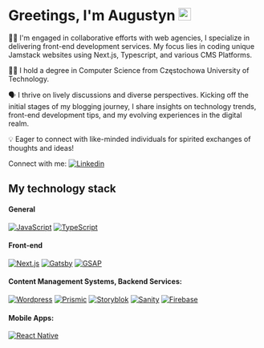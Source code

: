 <h1>
  Greetings, I'm Augustyn <img src="https://media.giphy.com/media/hvRJCLFzcasrR4ia7z/giphy.gif" width="25px" height="25px">
</h1>

👨‍💻 I'm engaged in collaborative efforts with web agencies, I specialize in delivering front-end development services. My focus lies in coding unique Jamstack websites using Next.js, Typescript, and various CMS Platforms.

🧑‍🎓 I hold a degree in Computer Science from Częstochowa University of Technology.

🗣️ I thrive on lively discussions and diverse perspectives. Kicking off the initial stages of my blogging journey, I share insights on technology trends, front-end development tips, and my evolving experiences in the digital realm. 

💡 Eager to connect with like-minded individuals for spirited exchanges of thoughts and ideas!

Connect with me:  [![Linkedin](https://img.shields.io/badge/linkedin-0077B5?logo=linkedin&logoColor=white&style=flat-square)](https://www.linkedin.com/in/augustynglowacki/)

## My technology stack

#### General
[![JavaScript](https://img.shields.io/badge/-JavaScript-F7DF1E?style=flat-square&logo=javascript&logoColor=white)](https://www.javascript.com/)
[![TypeScript](https://img.shields.io/badge/-TypeScript-007ACC?style=flat-square&logo=typescript&logoColor=white)](https://www.typescriptlang.org/)
  
#### Front-end
[![Next.js](https://img.shields.io/badge/-Next.js-000000?style=flat-square&logo=next.js&logoColor=white)](https://nextjs.org/)
[![Gatsby](https://img.shields.io/badge/Gatsby-663399?logo=gatsby&logoColor=white&style=flat-square)](https://www.gatsbyjs.com/)
[![GSAP](https://img.shields.io/badge/GSAP-88ce04?style=flat-square&logo=gsap&logoColor=white)](https://greensock.com/gsap/)

#### Content Management Systems, Backend Services:
[![Wordpress](https://img.shields.io/badge/Wordpress-21759B?&logo=wordpress&logoColor=white&style=flat-square)](https://wordpress.org/)
[![Prismic](https://img.shields.io/badge/Prismic-000000?&logo=prismic&logoColor=white&style=flat-square)](https://prismic.io/)
[![Storyblok](https://img.shields.io/badge/Storyblok-00b3b0?&logo=storyblok&logoColor=white&style=flat-square)](https://www.storyblok.com/)
[![Sanity](https://img.shields.io/badge/Sanity-f36458?&logo=sanity&logoColor=white&style=flat-square)](https://www.sanity.io/)
[![Firebase](https://img.shields.io/badge/Firebase-FFCA28?&logo=firebase&logoColor=white&style=flat-square)](https://firebase.google.com/)

#### Mobile Apps:
[![React Native](https://img.shields.io/badge/-React%20Native-45b8d8?style=flat-square&logo=react&logoColor=white)](https://reactnative.dev/)

<img src="https://github-readme-stats.vercel.app/api/top-langs/?username=augustynglowacki&layout=compact&theme=synthwave&langs_count=4#" alt=""/>
<img src="https://user-images.githubusercontent.com/71926817/179848450-0ff57b35-6c23-4754-aa86-5052ab615356.gif" alt=""/>
